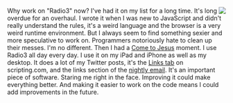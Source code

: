 <img src="http://scripting.com/images/2020/06/29/chevyTruck.png" border="0" align="right">Why work on "Radio3" now? I've had it on my list for a long time. It's long overdue for an overhaul. I wrote it when I was new to JavaScript and didn't really understand the rules, it's a weird language and the browser is a very weird runtime environment. But I always seem to find something sexier and more speculative to work on. Programmers notoriously hate to clean up their messes. I'm no different. Then I had a <a href="https://www.urbandictionary.com/define.php?term=come-to-Jesus%20moment">Come to Jesus</a> moment. I use Radio3 all day every day. I use it on my iPad and iPhone as well as my desktop. It does a lot of my Twitter posts, it's the <a href="http://scripting.com/?tab=links">Links tab</a> on scripting.com, and the links section of the <a href="http://scripting.com/email/">nightly email</a>. It's an important piece of software. Staring me right in the face. Improving it could make everything better. And making it easier to work on the code means I could add improvements in the future. 
